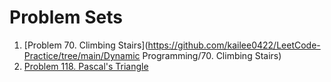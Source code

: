 # Problem Sets

1. [Problem 70. Climbing Stairs](https://github.com/kailee0422/LeetCode-Practice/tree/main/Dynamic Programming/70. Climbing Stairs)
2. [Problem 118. Pascal's Triangle](https://leetcode.com/problems/pascals-triangle/description/?envType=problem-list-v2&envId=dynamic-programming)
